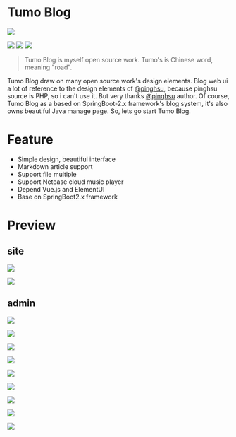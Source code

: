 # Tumo Blog

![](http://phfvf87ik.bkt.clouddn.com/start.png)

[![](https://img.shields.io/github/issues/TyCoding/tumo.svg)](https://github.com/TyCoding/tumo/issues) [![](https://img.shields.io/github/forks/TyCoding/tumo.svg)](https://github.com/TyCoding/tumo/network) [![](https://img.shields.io/github/stars/TyCoding/tumo.svg)](https://github.com/TyCoding/tumo/stargazers) 

> Tumo Blog is myself open source work. Tumo's is Chinese word, meaning "road". 

Tumo Blog draw on many open source work's design elements. Blog web ui a lot of reference to the design elements of [@pinghsu](https://github.com/chakhsu/pinghsu), because pinghsu source is PHP, so i can't use it. But very thanks [@pinghsu](https://github.com/chakhsu/pinghsu) author. Of course, Tumo Blog as a based on SpringBoot-2.x framework's blog system, it's also owns beautiful Java manage page. So, lets go start Tumo Blog.

# Feature

* Simple design, beautiful interface
* Markdown article support
* Support file multiple
* Support Netease cloud music player
* Depend Vue.js and ElementUI
* Base on SpringBoot2.x framework

# Preview 

## site

![](http://phftvb7kq.bkt.clouddn.com/localhost_8084_.png)

![](http://phftvb7kq.bkt.clouddn.com/localhost_8084_article_5.png)

## admin

![](http://phftvb7kq.bkt.clouddn.com/localhost_8084_login.png)

![](http://phftvb7kq.bkt.clouddn.com/localhost_8084_admin.png)

![](http://phftvb7kq.bkt.clouddn.com/localhost_8084_admin_article_publish.png)

![](http://phftvb7kq.bkt.clouddn.com/localhost_8084_admin_article.png)

![](http://phftvb7kq.bkt.clouddn.com/localhost_8084_admin_comment.png)

![](http://phftvb7kq.bkt.clouddn.com/localhost_8084_admin_category.png)

![](http://phftvb7kq.bkt.clouddn.com/localhost_8084_admin_cover.png)

![](http://phftvb7kq.bkt.clouddn.com/localhost_8084_admin_link.png)

![](http://phftvb7kq.bkt.clouddn.com/localhost_8084_admin_user.png)